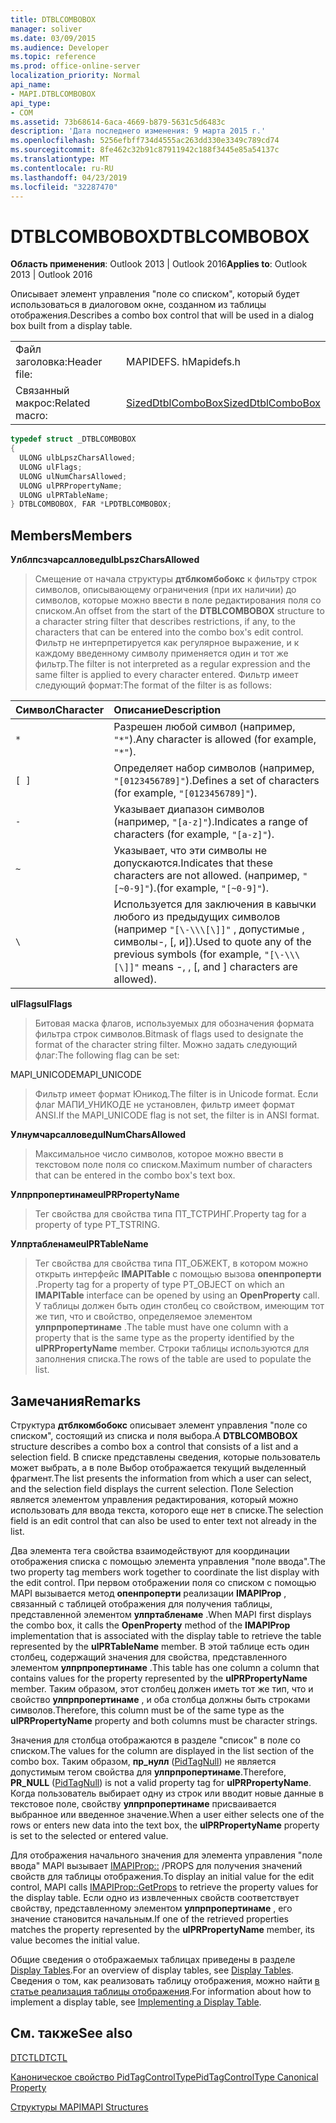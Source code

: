 ```yaml
---
title: DTBLCOMBOBOX
manager: soliver
ms.date: 03/09/2015
ms.audience: Developer
ms.topic: reference
ms.prod: office-online-server
localization_priority: Normal
api_name:
- MAPI.DTBLCOMBOBOX
api_type:
- COM
ms.assetid: 73b68614-6aca-4669-b879-5631c5d6483c
description: 'Дата последнего изменения: 9 марта 2015 г.'
ms.openlocfilehash: 5256efbff734d4555ac263dd330e3349c789cd74
ms.sourcegitcommit: 8fe462c32b91c87911942c188f3445e85a54137c
ms.translationtype: MT
ms.contentlocale: ru-RU
ms.lasthandoff: 04/23/2019
ms.locfileid: "32287470"
---
```

# <a name="dtblcombobox"></a><span data-ttu-id="f56ac-103">DTBLCOMBOBOX</span><span class="sxs-lookup"><span data-stu-id="f56ac-103">DTBLCOMBOBOX</span></span>

  
  
<span data-ttu-id="f56ac-104">**Область применения**: Outlook 2013 | Outlook 2016</span><span class="sxs-lookup"><span data-stu-id="f56ac-104">**Applies to**: Outlook 2013 | Outlook 2016</span></span> 
  
<span data-ttu-id="f56ac-105">Описывает элемент управления "поле со списком", который будет использоваться в диалоговом окне, созданном из таблицы отображения.</span><span class="sxs-lookup"><span data-stu-id="f56ac-105">Describes a combo box control that will be used in a dialog box built from a display table.</span></span>
  
|||
|:-----|:-----|
|<span data-ttu-id="f56ac-106">Файл заголовка:</span><span class="sxs-lookup"><span data-stu-id="f56ac-106">Header file:</span></span>  <br/> |<span data-ttu-id="f56ac-107">MAPIDEFS. h</span><span class="sxs-lookup"><span data-stu-id="f56ac-107">Mapidefs.h</span></span>  <br/> |
|<span data-ttu-id="f56ac-108">Связанный макрос:</span><span class="sxs-lookup"><span data-stu-id="f56ac-108">Related macro:</span></span>  <br/> |[<span data-ttu-id="f56ac-109">SizedDtblComboBox</span><span class="sxs-lookup"><span data-stu-id="f56ac-109">SizedDtblComboBox</span></span>](sizeddtblcombobox.md) <br/> |
   
```cpp
typedef struct _DTBLCOMBOBOX
{
  ULONG ulbLpszCharsAllowed;
  ULONG ulFlags;
  ULONG ulNumCharsAllowed;
  ULONG ulPRPropertyName;
  ULONG ulPRTableName;
} DTBLCOMBOBOX, FAR *LPDTBLCOMBOBOX;

```

## <a name="members"></a><span data-ttu-id="f56ac-110">Members</span><span class="sxs-lookup"><span data-stu-id="f56ac-110">Members</span></span>

 <span data-ttu-id="f56ac-111">**Улблпсзчарсалловед**</span><span class="sxs-lookup"><span data-stu-id="f56ac-111">**ulbLpszCharsAllowed**</span></span>
  
> <span data-ttu-id="f56ac-112">Смещение от начала структуры **дтблкомбобокс** к фильтру строк символов, описывающему ограничения (при их наличии) до символов, которые можно ввести в поле редактирования поля со списком.</span><span class="sxs-lookup"><span data-stu-id="f56ac-112">An offset from the start of the **DTBLCOMBOBOX** structure to a character string filter that describes restrictions, if any, to the characters that can be entered into the combo box's edit control.</span></span> <span data-ttu-id="f56ac-113">Фильтр не интерпретируется как регулярное выражение, и к каждому введенному символу применяется один и тот же фильтр.</span><span class="sxs-lookup"><span data-stu-id="f56ac-113">The filter is not interpreted as a regular expression and the same filter is applied to every character entered.</span></span> <span data-ttu-id="f56ac-114">Фильтр имеет следующий формат:</span><span class="sxs-lookup"><span data-stu-id="f56ac-114">The format of the filter is as follows:</span></span> 
    
|<span data-ttu-id="f56ac-115">**Символ**</span><span class="sxs-lookup"><span data-stu-id="f56ac-115">**Character**</span></span>|<span data-ttu-id="f56ac-116">**Описание**</span><span class="sxs-lookup"><span data-stu-id="f56ac-116">**Description**</span></span>|
|:-----|:-----|
| `*` <br/> |<span data-ttu-id="f56ac-117">Разрешен любой символ (например, `"*"`).</span><span class="sxs-lookup"><span data-stu-id="f56ac-117">Any character is allowed (for example,  `"*"`).</span></span>  <br/> |
| `[ ]` <br/> |<span data-ttu-id="f56ac-118">Определяет набор символов (например, `"[0123456789]"`).</span><span class="sxs-lookup"><span data-stu-id="f56ac-118">Defines a set of characters (for example,  `"[0123456789]"`).</span></span>  <br/> |
| `-` <br/> |<span data-ttu-id="f56ac-119">Указывает диапазон символов (например, `"[a-z]"`).</span><span class="sxs-lookup"><span data-stu-id="f56ac-119">Indicates a range of characters (for example,  `"[a-z]"`).</span></span>  <br/> |
| `~` <br/> |<span data-ttu-id="f56ac-120">Указывает, что эти символы не допускаются.</span><span class="sxs-lookup"><span data-stu-id="f56ac-120">Indicates that these characters are not allowed.</span></span> <span data-ttu-id="f56ac-121">(например, `"[~0-9]"`).</span><span class="sxs-lookup"><span data-stu-id="f56ac-121">(for example,  `"[~0-9]"`).</span></span>  <br/> |
| `\` <br/> |<span data-ttu-id="f56ac-122">Используется для заключения в кавычки любого из предыдущих символов (например `"[\-\\\[\]]"` , допустимые \, символы-, [, и]).</span><span class="sxs-lookup"><span data-stu-id="f56ac-122">Used to quote any of the previous symbols (for example,  `"[\-\\\[\]]"` means -, \, [, and ] characters are allowed).</span></span>  <br/> |
   
 <span data-ttu-id="f56ac-123">**ulFlags**</span><span class="sxs-lookup"><span data-stu-id="f56ac-123">**ulFlags**</span></span>
  
> <span data-ttu-id="f56ac-124">Битовая маска флагов, используемых для обозначения формата фильтра строк символов.</span><span class="sxs-lookup"><span data-stu-id="f56ac-124">Bitmask of flags used to designate the format of the character string filter.</span></span> <span data-ttu-id="f56ac-125">Можно задать следующий флаг:</span><span class="sxs-lookup"><span data-stu-id="f56ac-125">The following flag can be set:</span></span>
    
<span data-ttu-id="f56ac-126">MAPI_UNICODE</span><span class="sxs-lookup"><span data-stu-id="f56ac-126">MAPI_UNICODE</span></span> 
  
> <span data-ttu-id="f56ac-127">Фильтр имеет формат Юникод.</span><span class="sxs-lookup"><span data-stu-id="f56ac-127">The filter is in Unicode format.</span></span> <span data-ttu-id="f56ac-128">Если флаг МАПИ_УНИКОДЕ не установлен, фильтр имеет формат ANSI.</span><span class="sxs-lookup"><span data-stu-id="f56ac-128">If the MAPI_UNICODE flag is not set, the filter is in ANSI format.</span></span>
    
 <span data-ttu-id="f56ac-129">**Улнумчарсалловед**</span><span class="sxs-lookup"><span data-stu-id="f56ac-129">**ulNumCharsAllowed**</span></span>
  
> <span data-ttu-id="f56ac-130">Максимальное число символов, которое можно ввести в текстовом поле поля со списком.</span><span class="sxs-lookup"><span data-stu-id="f56ac-130">Maximum number of characters that can be entered in the combo box's text box.</span></span>
    
 <span data-ttu-id="f56ac-131">**Улпрпропертинаме**</span><span class="sxs-lookup"><span data-stu-id="f56ac-131">**ulPRPropertyName**</span></span>
  
> <span data-ttu-id="f56ac-132">Тег свойства для свойства типа ПТ_ТСТРИНГ.</span><span class="sxs-lookup"><span data-stu-id="f56ac-132">Property tag for a property of type PT_TSTRING.</span></span> 
    
 <span data-ttu-id="f56ac-133">**Улпртабленаме**</span><span class="sxs-lookup"><span data-stu-id="f56ac-133">**ulPRTableName**</span></span>
  
> <span data-ttu-id="f56ac-134">Тег свойства для свойства типа ПТ_ОБЖЕКТ, в котором можно открыть интерфейс **IMAPITable** с помощью вызова **опенпроперти** .</span><span class="sxs-lookup"><span data-stu-id="f56ac-134">Property tag for a property of type PT_OBJECT on which an **IMAPITable** interface can be opened by using an **OpenProperty** call.</span></span> <span data-ttu-id="f56ac-135">У таблицы должен быть один столбец со свойством, имеющим тот же тип, что и свойство, определяемое элементом **улпрпропертинаме** .</span><span class="sxs-lookup"><span data-stu-id="f56ac-135">The table must have one column with a property that is the same type as the property identified by the **ulPRPropertyName** member.</span></span> <span data-ttu-id="f56ac-136">Строки таблицы используются для заполнения списка.</span><span class="sxs-lookup"><span data-stu-id="f56ac-136">The rows of the table are used to populate the list.</span></span> 
    
## <a name="remarks"></a><span data-ttu-id="f56ac-137">Замечания</span><span class="sxs-lookup"><span data-stu-id="f56ac-137">Remarks</span></span>

<span data-ttu-id="f56ac-138">Структура **дтблкомбобокс** описывает элемент управления "поле со списком", состоящий из списка и поля выбора.</span><span class="sxs-lookup"><span data-stu-id="f56ac-138">A **DTBLCOMBOBOX** structure describes a combo box a control that consists of a list and a selection field.</span></span> <span data-ttu-id="f56ac-139">В списке представлены сведения, которые пользователь может выбрать, а в поле Выбор отображается текущий выделенный фрагмент.</span><span class="sxs-lookup"><span data-stu-id="f56ac-139">The list presents the information from which a user can select, and the selection field displays the current selection.</span></span> <span data-ttu-id="f56ac-140">Поле Selection является элементом управления редактирования, который можно использовать для ввода текста, которого еще нет в списке.</span><span class="sxs-lookup"><span data-stu-id="f56ac-140">The selection field is an edit control that can also be used to enter text not already in the list.</span></span> 
  
<span data-ttu-id="f56ac-141">Два элемента тега свойства взаимодействуют для координации отображения списка с помощью элемента управления "поле ввода".</span><span class="sxs-lookup"><span data-stu-id="f56ac-141">The two property tag members work together to coordinate the list display with the edit control.</span></span> <span data-ttu-id="f56ac-142">При первом отображении поля со списком с помощью MAPI вызывается метод **опенпроперти** реализации **IMAPIProp** , связанный с таблицей отображения для получения таблицы, представленной элементом **улпртабленаме** .</span><span class="sxs-lookup"><span data-stu-id="f56ac-142">When MAPI first displays the combo box, it calls the **OpenProperty** method of the **IMAPIProp** implementation that is associated with the display table to retrieve the table represented by the **ulPRTableName** member.</span></span> <span data-ttu-id="f56ac-143">В этой таблице есть один столбец, содержащий значения для свойства, представленного элементом **улпрпропертинаме** .</span><span class="sxs-lookup"><span data-stu-id="f56ac-143">This table has one column a column that contains values for the property represented by the **ulPRPropertyName** member.</span></span> <span data-ttu-id="f56ac-144">Таким образом, этот столбец должен иметь тот же тип, что и свойство **улпрпропертинаме** , и оба столбца должны быть строками символов.</span><span class="sxs-lookup"><span data-stu-id="f56ac-144">Therefore, this column must be of the same type as the **ulPRPropertyName** property and both columns must be character strings.</span></span> 
  
<span data-ttu-id="f56ac-145">Значения для столбца отображаются в разделе "список" в поле со списком.</span><span class="sxs-lookup"><span data-stu-id="f56ac-145">The values for the column are displayed in the list section of the combo box.</span></span> <span data-ttu-id="f56ac-146">Таким образом, **пр_нулл** ([PidTagNull](pidtagnull-canonical-property.md)) не является допустимым тегом свойства для **улпрпропертинаме**.</span><span class="sxs-lookup"><span data-stu-id="f56ac-146">Therefore, **PR_NULL** ([PidTagNull](pidtagnull-canonical-property.md)) is not a valid property tag for **ulPRPropertyName**.</span></span> <span data-ttu-id="f56ac-147">Когда пользователь выбирает одну из строк или вводит новые данные в текстовое поле, свойству **улпрпропертинаме** присваивается выбранное или введенное значение.</span><span class="sxs-lookup"><span data-stu-id="f56ac-147">When a user either selects one of the rows or enters new data into the text box, the **ulPRPropertyName** property is set to the selected or entered value.</span></span> 
  
<span data-ttu-id="f56ac-148">Для отображения начального значения для элемента управления "поле ввода" MAPI вызывает [IMAPIProp::](imapiprop-getprops.md) /PROPS для получения значений свойств для таблицы отображения.</span><span class="sxs-lookup"><span data-stu-id="f56ac-148">To display an initial value for the edit control, MAPI calls [IMAPIProp::GetProps](imapiprop-getprops.md) to retrieve the property values for the display table.</span></span> <span data-ttu-id="f56ac-149">Если одно из извлеченных свойств соответствует свойству, представленному элементом **улпрпропертинаме** , его значение становится начальным.</span><span class="sxs-lookup"><span data-stu-id="f56ac-149">If one of the retrieved properties matches the property represented by the **ulPRPropertyName** member, its value becomes the initial value.</span></span> 
  
<span data-ttu-id="f56ac-150">Общие сведения о отображаемых таблицах приведены в разделе [Display Tables](display-tables.md).</span><span class="sxs-lookup"><span data-stu-id="f56ac-150">For an overview of display tables, see [Display Tables](display-tables.md).</span></span> <span data-ttu-id="f56ac-151">Сведения о том, как реализовать таблицу отображения, можно найти [в статье реализация таблицы отображения](display-table-implementation.md).</span><span class="sxs-lookup"><span data-stu-id="f56ac-151">For information about how to implement a display table, see [Implementing a Display Table](display-table-implementation.md).</span></span>
  
## <a name="see-also"></a><span data-ttu-id="f56ac-152">См. также</span><span class="sxs-lookup"><span data-stu-id="f56ac-152">See also</span></span>



[<span data-ttu-id="f56ac-153">DTCTL</span><span class="sxs-lookup"><span data-stu-id="f56ac-153">DTCTL</span></span>](dtctl.md)
  
[<span data-ttu-id="f56ac-154">Каноническое свойство PidTagControlType</span><span class="sxs-lookup"><span data-stu-id="f56ac-154">PidTagControlType Canonical Property</span></span>](pidtagcontroltype-canonical-property.md)


[<span data-ttu-id="f56ac-155">Структуры MAPI</span><span class="sxs-lookup"><span data-stu-id="f56ac-155">MAPI Structures</span></span>](mapi-structures.md)

